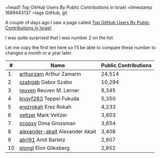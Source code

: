 =head1 Top GitHub Users By Public Contributions in Israel
=timestamp 1689443137
=tags GitHub, git



A couple of days ago I saw a page called [Top GitHub Users By Public Contributions in Israel](https://github.com/gayanvoice/top-github-users/blob/main/markdown/public_contributions/israel.md).



I was quite surprised that I was number 2 on the list.

Let me copy the first ten here so I'll be able to compare these number to changes a month or a year later.

<table class="table">
  <thead>
     <tr><th>#</th><th>Name</th><th>Public Contributions</th></tr>
  </thead>
  <tbody>
    <tr><td>1</td><td><a href="https://github.com/arthurzam">arthurzam</a> Arthur Zamarin              </td><td class="has-text-right">24,514</td></tr>
    <tr><td>2</td><td><a href="https://github.com/szabgab">szabgab</a> Gabor Szabo                     </td><td class="has-text-right">10,294</td></tr>
    <tr><td>3</td><td><a href="https://github.com/reuven ">reuven</a> Reuven M. Lerner                 </td><td class="has-text-right">8,345</td></tr>
    <tr><td>4</td><td><a href="https://github.com/knqyf263">knqyf263</a> Teppei Fukuda                 </td><td class="has-text-right">5,350</td></tr>
    <tr><td>5</td><td><a href="https://github.com/erezrokah">erezrokah</a> Erez Rokah                  </td><td class="has-text-right">4,233</td></tr>
    <tr><td>6</td><td><a href="https://github.com/veltzer">veltzer</a> Mark Veltzer                    </td><td class="has-text-right">3,803</td></tr>
    <tr><td>7</td><td><a href="https://github.com/scopsy">scopsy</a> Dima Grossman                     </td><td class="has-text-right">3,654</td></tr>
    <tr><td>8</td><td><a href="https://github.com/alexander-akait">alexander-akait</a> Alexander Akait </td><td class="has-text-right">3,408</td></tr>
    <tr><td>9</td><td><a href="https://github.com/abrl91">abrl91</a> Amit Barletz                      </td><td class="has-text-right">2,907</td></tr>
    <tr><td>10</td><td><a href="https://github.com/elongl">elongl</a> Elon Gliksberg                   </td><td class="has-text-right">2,852</td></tr>
  <tbody>
</table>


